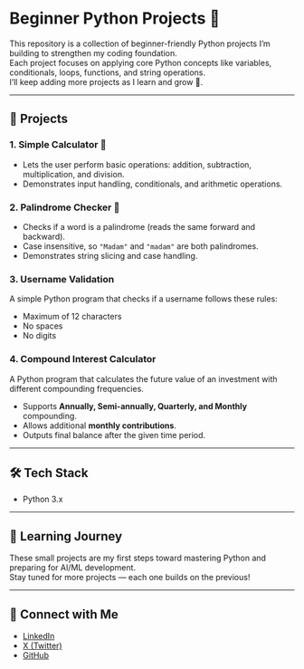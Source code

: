 # Beginner Python Projects 🐍

This repository is a collection of beginner-friendly Python projects I’m building to strengthen my coding foundation.  
Each project focuses on applying core Python concepts like variables, conditionals, loops, functions, and string operations.  
I’ll keep adding more projects as I learn and grow 🚀.

---

## 📂 Projects

### 1. Simple Calculator 🔢
- Lets the user perform basic operations: addition, subtraction, multiplication, and division.
- Demonstrates input handling, conditionals, and arithmetic operations.

### 2. Palindrome Checker 🔄
- Checks if a word is a palindrome (reads the same forward and backward).
- Case insensitive, so `"Madam"` and `"madam"` are both palindromes.
- Demonstrates string slicing and case handling.

### 3. Username Validation
A simple Python program that checks if a username follows these rules:
- Maximum of 12 characters
- No spaces
- No digits

### 4. Compound Interest Calculator
A Python program that calculates the future value of an investment with different compounding frequencies.
- Supports **Annually, Semi-annually, Quarterly, and Monthly** compounding.
- Allows additional **monthly contributions**.
- Outputs final balance after the given time period.


---

## 🛠️ Tech Stack
- Python 3.x  

---

## 🌱 Learning Journey
These small projects are my first steps toward mastering Python and preparing for AI/ML development.  
Stay tuned for more projects — each one builds on the previous!

---

## 🤝 Connect with Me
- [LinkedIn](https://www.linkedin.com/in/nischal-pokharel-300549368)
- [X (Twitter)](https://x.com/pa_nischal)  
- [GitHub](https://github.com/pa-nischal)
